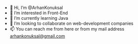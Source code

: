 - 👋 Hi, I’m @ArhanKonuksal
- 👀 I’m interested in Front-End
- 🌱 I’m currently learning Java
- 💞️ I’m looking to collaborate on web-development companies
- 📫 You can reach me from here or from my mail address arhankonuksal@gmail.com

<!---
ArhanKonuksal/ArhanKonuksal is a ✨ special ✨ repository because its `README.md` (this file) appears on your GitHub profile.
You can click the Preview link to take a look at your changes.
--->
